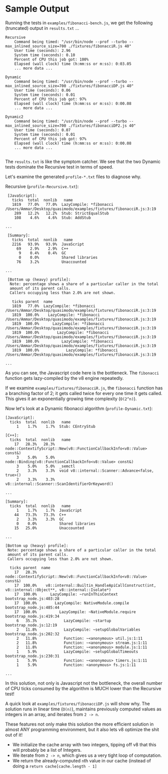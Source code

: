 # Sample Output

Running the tests in `examples/fibonacci-bench.js`, we get the following (truncated) output in `results.txt` ...

```
Recursive
	Command being timed: "/usr/bin/node --prof --turbo --max_inlined_source_size=700 ./fixtures/fibonacciR.js 40"
	User time (seconds): 2.96
	System time (seconds): 0.10
	Percent of CPU this job got: 100%
	Elapsed (wall clock) time (h:mm:ss or m:ss): 0:03.05
	... more data ...
  
Dynamic
	Command being timed: "/usr/bin/node --prof --turbo --max_inlined_source_size=700 ./fixtures/fibonacciDP.js 40"
	User time (seconds): 0.06
	System time (seconds): 0.01
	Percent of CPU this job got: 97%
	Elapsed (wall clock) time (h:mm:ss or m:ss): 0:00.08
	... more data ...
  
Dynamic2
	Command being timed: "/usr/bin/node --prof --turbo --max_inlined_source_size=700 ./fixtures/fibonacciDP2.js 40"
	User time (seconds): 0.07
	System time (seconds): 0.01
	Percent of CPU this job got: 97%
	Elapsed (wall clock) time (h:mm:ss or m:ss): 0:00.08
	... more data ...
  
```

The `results.txt` is like the symptom catcher. We see that the two Dynamic tests dominate the Recursive test in terms of speed.

Let's examine the generated `profile-*.txt` files to diagnose why.

Recursive (`profile-Recursive.txt`):

```
 [JavaScript]:
   ticks  total  nonlib   name
   1819   77.0%   77.0%  LazyCompile: *fibonacci /Users/Ammar/Desktop/quasimodo/examples/fixtures/fibonacciR.js:3:19
    289   12.2%   12.2%  Stub: StrictEqualStub
    108    4.6%    4.6%  Stub: AddStub

...

 [Summary]:
   ticks  total  nonlib   name
   2216   93.9%   93.9%  JavaScript
     69    2.9%    2.9%  C++
      9    0.4%    0.4%  GC
      0    0.0%          Shared libraries
     76    3.2%          Unaccounted

...

 [Bottom up (heavy) profile]:
  Note: percentage shows a share of a particular caller in the total
  amount of its parent calls.
  Callers occupying less than 2.0% are not shown.

   ticks parent  name
   1819   77.0%  LazyCompile: *fibonacci /Users/Ammar/Desktop/quasimodo/examples/fixtures/fibonacciR.js:3:19
   1819  100.0%    LazyCompile: *fibonacci /Users/Ammar/Desktop/quasimodo/examples/fixtures/fibonacciR.js:3:19
   1819  100.0%      LazyCompile: *fibonacci /Users/Ammar/Desktop/quasimodo/examples/fixtures/fibonacciR.js:3:19
   1819  100.0%        LazyCompile: *fibonacci /Users/Ammar/Desktop/quasimodo/examples/fixtures/fibonacciR.js:3:19
   1819  100.0%          LazyCompile: *fibonacci /Users/Ammar/Desktop/quasimodo/examples/fixtures/fibonacciR.js:3:19
   1819  100.0%            LazyCompile: *fibonacci /Users/Ammar/Desktop/quasimodo/examples/fixtures/fibonacciR.js:3:19
   
... 

 ```
 
 As you can see, the Javascript code here is the bottleneck. The `fibonacci` function gets lazy-compiled by the v8 engine repeatedly.
 
 If we examine `examples/fixtures/fibonacciR.js`, the `fibonacci` function has a branching factor of 2; it gets called twice for every one time it gets called. This gives it an exponentially growing time complexity (`O(2^n)`).
 
 Now let's look at a Dynamic fibonacci algorithm (`profile-Dynamic.txt`):
 
 ```
 [JavaScript]:
   ticks  total  nonlib   name
      1    1.7%    1.7%  Stub: CEntryStub

 [C++]:
   ticks  total  nonlib   name
     17   28.3%   28.3%  node::ContextifyScript::New(v8::FunctionCallbackInfo<v8::Value> const&)
      3    5.0%    5.0%  node::Binding(v8::FunctionCallbackInfo<v8::Value> const&)
      3    5.0%    5.0%  _semctl
      2    3.3%    3.3%  void v8::internal::Scanner::Advance<false, true>()
      2    3.3%    3.3%  v8::internal::Scanner::ScanIdentifierOrKeyword()
 
 ...

 [Summary]:
   ticks  total  nonlib   name
      1    1.7%    1.7%  JavaScript
     44   73.3%   73.3%  C++
      2    3.3%    3.3%  GC
      0    0.0%          Shared libraries
     15   25.0%          Unaccounted

...

[Bottom up (heavy) profile]:
  Note: percentage shows a share of a particular caller in the total
  amount of its parent calls.
  Callers occupying less than 2.0% are not shown.

   ticks parent  name
     17   28.3%  node::ContextifyScript::New(v8::FunctionCallbackInfo<v8::Value> const&)
     17  100.0%    v8::internal::Builtin_HandleApiCallConstruct(int, v8::internal::Object**, v8::internal::Isolate*)
     17  100.0%      LazyCompile: ~runInThisContext bootstrap_node.js:403:28
     17  100.0%        LazyCompile: NativeModule.compile bootstrap_node.js:485:44
     17  100.0%          LazyCompile: ~NativeModule.require bootstrap_node.js:419:34
      6   35.3%            LazyCompile: ~startup bootstrap_node.js:12:19
      2   11.8%            LazyCompile: ~setupGlobalVariables bootstrap_node.js:202:32
      2   11.8%            Function: ~<anonymous> util.js:1:11
      2   11.8%            Function: ~<anonymous> stream.js:1:11
      2   11.8%            Function: ~<anonymous> module.js:1:11
      1    5.9%            LazyCompile: ~setupGlobalTimeouts bootstrap_node.js:230:31
      1    5.9%            Function: ~<anonymous> timers.js:1:11
      1    5.9%            Function: <anonymous> fs.js:1:11

...

```

In this solution, not only is Javascript not the bottleneck, the overall number of CPU ticks consumed by the algorithm is MUCH lower than the Recursive test!

A quick look at `examples/fixtures/fibonacciDP.js` will show why. The solution runs in linear time (`O(n)`), maintains previously computed values as integers in an array, and iterates from `2 -> n`.

These features not only make this solution the more efficient solution in almost ANY programming environment, but it also lets v8 optimize the shit out of it!

- We initialize the cache array with two integers, tipping off v8 that this will probably be a list of Integers.
- We iterate from `2 -> n`, which gives us a very tight loop of computation.
- We return the already-computed `n`th value in our cache (instead of doing a `return cache[cache.length - 1]`
